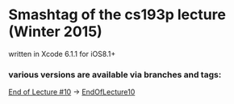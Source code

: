 # Smashtag of the cs193p lecture (Winter 2015)

written in Xcode 6.1.1 for iOS8.1+


### various versions are available via branches and tags:

[End of Lecture #10](http://cs193p.m2m.at/cs193p-lecture-10-table-view-winter-2015/) -> [EndOfLecture10](https://github.com/m2mtech/smashtag-2015/tree/EndOfLecture10)
